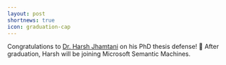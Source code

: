 ```yaml
---
layout: post
shortnews: true
icon: graduation-cap
---
```


Congratulations to [Dr. Harsh Jhamtani](https://sites.google.com/view/harshjhamtani/home) on his PhD thesis defense! 🥳 After graduation, Harsh will be joining Microsoft Semantic Machines.
